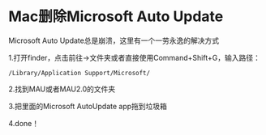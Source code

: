 # Mac删除Microsoft Auto Update

Microsoft Auto Update总是崩溃，这里有一个一劳永逸的解决方式

1.打开finder，点击前往->文件夹或者直接使用Command+Shift+G，输入路径：

`/Library/Application Support/Microsoft/`

2.找到MAU或者MAU2.0的文件夹

3.把里面的Microsoft AutoUpdate app拖到垃圾箱

4.done！